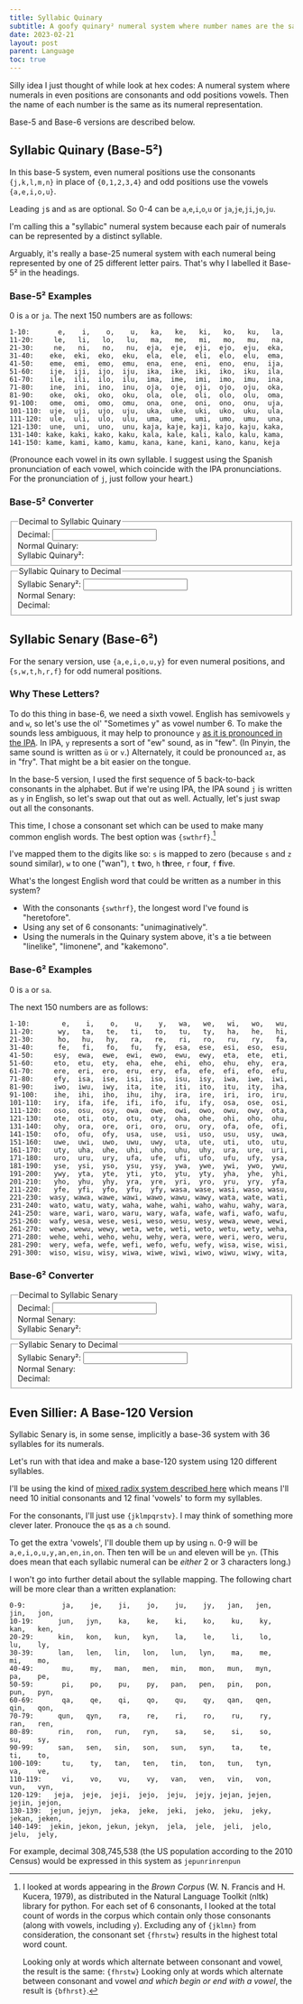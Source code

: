 ```yaml
---
title: Syllabic Quinary
subtitle: A goofy quinary² numeral system where number names are the same as their numeral representation.
date: 2023-02-21
layout: post
parent: Language
toc: true
---
```


Silly idea I just thought of while look at hex codes: 
A numeral system where numerals in even positions are consonants and odd positions vowels. 
Then the name of each number is the same as its numeral representation.

<!--There are typically said to be five or six vowels in the English Alphabet-->
Base-5 and Base-6 versions are described below.



## Syllabic Quinary (Base-5²)

In this base-5 system, 
even numeral positions use the consonants `{j,k,l,m,n}` 
in place of `{0,1,2,3,4}`
and odd positions use the vowels `{a,e,i,o,u}`. 

Leading `j`s and `a`s are optional. So 0-4 can be `a`,`e`,`i`,`o`,`u` or `ja`,`je`,`ji`,`jo`,`ju`.

I'm calling this a "syllabic" numeral system because each pair of numerals can be 
represented by a distinct syllable.

<aside>
Arguably, it's really a base-25 numeral system with each numeral being represented by one of 25 different letter pairs.
That's why I labelled it Base-5² in the headings.
</aside>

### Base-5² Examples

0 is `a` or `ja`. The next 150 numbers are as follows:

```
1-10:       e,    i,    o,    u,   ka,   ke,   ki,   ko,   ku,   la, 
11-20:     le,   li,   lo,   lu,   ma,   me,   mi,   mo,   mu,   na, 
21-30:     ne,   ni,   no,   nu,  eja,  eje,  eji,  ejo,  eju,  eka, 
31-40:    eke,  eki,  eko,  eku,  ela,  ele,  eli,  elo,  elu,  ema, 
41-50:    eme,  emi,  emo,  emu,  ena,  ene,  eni,  eno,  enu,  ija, 
51-60:    ije,  iji,  ijo,  iju,  ika,  ike,  iki,  iko,  iku,  ila, 
61-70:    ile,  ili,  ilo,  ilu,  ima,  ime,  imi,  imo,  imu,  ina, 
71-80:    ine,  ini,  ino,  inu,  oja,  oje,  oji,  ojo,  oju,  oka, 
81-90:    oke,  oki,  oko,  oku,  ola,  ole,  oli,  olo,  olu,  oma, 
91-100:   ome,  omi,  omo,  omu,  ona,  one,  oni,  ono,  onu,  uja, 
101-110:  uje,  uji,  ujo,  uju,  uka,  uke,  uki,  uko,  uku,  ula, 
111-120:  ule,  uli,  ulo,  ulu,  uma,  ume,  umi,  umo,  umu,  una, 
121-130:  une,  uni,  uno,  unu, kaja, kaje, kaji, kajo, kaju, kaka, 
131-140: kake, kaki, kako, kaku, kala, kale, kali, kalo, kalu, kama, 
141-150: kame, kami, kamo, kamu, kana, kane, kani, kano, kanu, keja
```

(Pronounce each vowel in its own syllable. I suggest using the Spanish pronunciation of each vowel, which coincide with the IPA pronunciations. For the pronunciation of `j`, just follow your heart.)


### Base-5² Converter

<fieldset>
    <legend>Decimal to Syllabic Quinary</legend>
    Decimal: <input type="number" id="decToQuinInput" step="1" oninput="decToQuinUpdate(parseFloat(this.value));" /><br>
    Normal Quinary: <span id="decToQuinIntermediate"></span><br>
    Syllabic Quinary²: <span id="decToQuinOutput" style="font-style: italic;"></span>
</fieldset>

<fieldset>
    <legend>Syllabic Quinary to Decimal</legend>
    Syllabic Senary²: <input type="text" id="quinToDecInput" oninput="quinToDecUpdate(this.value);" /><br>
    Normal Senary: <span id="quinToDecIntermediate"></span><br>
    Decimal: <span id="quinToDecOutput" style="font-style: italic;"></span>
</fieldset>

<script>
function getAnchorPoint(numberString) {
    return (numberString.includes('.') ? numberString.indexOf('.') : numberString.length); //ternary operator
}

vowelDict5 = {
    '0': 'a',
    '1': 'e',
    '2': 'i',
    '3': 'o',
    '4': 'u',
};
consonantDict5 = {
    '0': 'j',
    '1': 'k',
    '2': 'l',
    '3': 'm',
    '4': 'n',
};
var reverseQuinaryDict = {};
for (const [key, value] of Object.entries(vowelDict5))     {reverseQuinaryDict[value] = key;}
for (const [key, value] of Object.entries(consonantDict5)) {reverseQuinaryDict[value] = key;}

function decimalToGoofyQuinary(digitalValue){
    quinary = digitalValue.toString(5);
    result = "";
    anchor = getAnchorPoint(quinary);
    for (var j=0; j < quinary.length; j++){
        c = quinary[j];
        if ((anchor - j)%2 == 0){
            result += consonantDict5[c] || c;
        } else {
            result += vowelDict5[c] || c;
        }
    }
    return result;
}

function goofyQuinaryToQuinary(goofyQuinaryString){
    quinary = "";
    for (c of goofyQuinaryString){quinary += reverseQuinaryDict[c] || c;}
    return quinary;
} 
function goofyQuinaryToDecimal(goofyQuinaryString){
    quinary = goofyQuinaryToQuinary(goofyQuinaryString);
    decimalOutput = parseInt(quinary, 5);
    if (quinary.includes('.')){
        postPointPart = quinary.split('.')[1]
        convertedPostPointPart = parseInt(postPointPart, 5) / (5**postPointPart.length);
        if (quinary.includes('-')){
            convertedPostPointPart = -1*convertedPostPointPart;
        }
        decimalOutput += convertedPostPointPart
    }
    return decimalOutput;
}

function decToQuinUpdate(decimal5Input){
    document.getElementById("decToQuinIntermediate").textContent = decimal5Input.toString(5);
    document.getElementById("decToQuinOutput").textContent = decimalToGoofyQuinary(decimal5Input);
}
function quinToDecUpdate(quinaryInput){
    document.getElementById("quinToDecIntermediate").textContent = goofyQuinaryToQuinary(quinaryInput);
    document.getElementById("quinToDecOutput").textContent = goofyQuinaryToDecimal(quinaryInput);
}
</script>








## Syllabic Senary (Base-6²)


For the senary version, use `{a,e,i,o,u,y}` for even numeral positions, and `{s,w,t,h,r,f}` for odd numeral positions.


### Why These Letters?

To do this thing in base-6, we need a sixth vowel.
English has semivowels `y` and `w`, so let's use the ol' "Sometimes y" as vowel number 6.
To make the sounds less ambiguous, it may help to pronounce `y` 
[as it is pronounced in the IPA](https://en.wikipedia.org/wiki/Close_front_rounded_vowel).
In IPA, `y` represents a sort of "ew" sound, as in "few".
(In Pinyin, the same sound is written as `ü` or `v`.)
Alternately, it could be pronounced `aɪ`, as in "fry". 
That might be a bit easier on the tongue.

In the base-5 version, I used the first sequence of 5 back-to-back consonants in the alphabet.
But if we're using IPA, the IPA sound `j` is written as `y` in English, so let's swap out that out as well.
Actually, let's just swap out all the consonants.

<aside hidden>
If we swap out all the consonants then the two numeral systems avoid cross-ambiguity, as least for the integers.
The quinary and senary systems write numbers 0-4 the same way. (That's fine. Most numeral systems write 1 the same way.)
The number 5 is written `y` in the senary version, and `ka` in the quinary, which are unambiguous.
And for any integer ≥ 6, each representation contains at least one consonant.
</aside>

This time, I chose a consonant set which can be used to make many common english words. The best option was `{swthrf}`.[^corpusSource]

[^corpusSource]: I looked at words appearing in the *Brown Corpus* (W. N. Francis and H. Kucera, 1979), as distributed in the Natural Language Toolkit (nltk) library for python. For each set of 6 consonants, I looked at the total count of words in the corpus which contain only those consonants (along with vowels, including `y`). Excluding any of `{jklmn}` from consideration, the consonant set `{fhrstw}` results in the highest total word count. 
    
    Looking only at words which alternate between consonant and vowel, the result is the same: `{fhrstw}`
    Looking only at words which alternate between consonant and vowel *and which begin or end with a vowel*, the result is `{bfhrst}`.

<!--Using the nltk Gutenberg corpus yields the same result: `fhrstw`. Using the Reuters corpus gives `dfhrst` as the best result. And the NPS Chat corpus gives `hprstw`.

Allowing for all consonants, the best set would be dhnrst, fnrstw if we alternate vowels/consonants, or bfnrst with alternation and begin/end with vowel
-->

I've mapped them to the digits like so:
`s` is mapped to zero (because `s` and `z` sound similar), `w` to one ("wan"), `t` **t**wo, `h` t**h**ree, `r` fou**r**, `f` **f**ive.
<!--(I thought about using `f` for four and `v` for five, but `f` and `v` sound too similar.)-->


<aside>
What's the longest English word that could be written as a number in this system?
<ul>
<li>With the consonants <code>{swthrf}</code>, the longest word I've found is "heretofore".</li>
<li>Using any set of 6 consonants: "unimaginatively".</li>
<li>Using the numerals in the Quinary system above, it's a tie between "linelike", "limonene", and "kakemono".</li>
</ul>
</aside>

<!--
unimaginatively
[('uninominal', {'l', 'm', 'n'}, 10),
 ('linelike', {'k', 'l', 'n'}, 8),
 ('aluminum', {'l', 'm', 'n'}, 8),
 ('kakemono', {'k', 'm', 'n'}, 8),
 ('limonene', {'l', 'm', 'n'}, 8),
[('supererogatory', {'g', 'p', 'r', 's', 't'}, 14),
 ('heterozygosity', {'g', 'h', 'r', 's', 't', 'z'}, 14),
 ('caricatured', {'c', 'd', 'r', 't'}, 11),
 ('ivy-covered', {'c', 'd', 'r', 'v'}, 11),
 ('categorized', {'c', 'd', 'g', 'r', 't', 'z'}, 11),
 ('evaporative', {'p', 'r', 't', 'v'}, 11),
 ('redecorated', {'c', 'd', 'r', 't'}, 11),
with aeiou+fnrst:
[('anatotitan', {'n', 't'}, 10),
 ('ureteritis', {'r', 's', 't'}, 10),
 ('resonator', {'n', 'r', 's', 't'}, 9),
 ('retinitis', {'n', 'r', 's', 't'}, 9),
 ('serotonin', {'n', 'r', 's', 't'}, 9),

https://www.nltk.org/book/ch02.html
http://www.nltk.org/nltk_data/
-->



### Base-6² Examples

0 is `a` or `sa`.

The next 150 numbers are as follows:

```
1-10:        e,    i,    o,    u,    y,   wa,   we,   wi,   wo,   wu,
11-20:      wy,   ta,   te,   ti,   to,   tu,   ty,   ha,   he,   hi,
21-30:      ho,   hu,   hy,   ra,   re,   ri,   ro,   ru,   ry,   fa,
31-40:      fe,   fi,   fo,   fu,   fy,  esa,  ese,  esi,  eso,  esu,
41-50:     esy,  ewa,  ewe,  ewi,  ewo,  ewu,  ewy,  eta,  ete,  eti,
51-60:     eto,  etu,  ety,  eha,  ehe,  ehi,  eho,  ehu,  ehy,  era,
61-70:     ere,  eri,  ero,  eru,  ery,  efa,  efe,  efi,  efo,  efu,
71-80:     efy,  isa,  ise,  isi,  iso,  isu,  isy,  iwa,  iwe,  iwi,
81-90:     iwo,  iwu,  iwy,  ita,  ite,  iti,  ito,  itu,  ity,  iha,
91-100:    ihe,  ihi,  iho,  ihu,  ihy,  ira,  ire,  iri,  iro,  iru,
101-110:   iry,  ifa,  ife,  ifi,  ifo,  ifu,  ify,  osa,  ose,  osi,
111-120:   oso,  osu,  osy,  owa,  owe,  owi,  owo,  owu,  owy,  ota,
121-130:   ote,  oti,  oto,  otu,  oty,  oha,  ohe,  ohi,  oho,  ohu,
131-140:   ohy,  ora,  ore,  ori,  oro,  oru,  ory,  ofa,  ofe,  ofi,
141-150:   ofo,  ofu,  ofy,  usa,  use,  usi,  uso,  usu,  usy,  uwa,
151-160:   uwe,  uwi,  uwo,  uwu,  uwy,  uta,  ute,  uti,  uto,  utu,
161-170:   uty,  uha,  uhe,  uhi,  uho,  uhu,  uhy,  ura,  ure,  uri,
171-180:   uro,  uru,  ury,  ufa,  ufe,  ufi,  ufo,  ufu,  ufy,  ysa,
181-190:   yse,  ysi,  yso,  ysu,  ysy,  ywa,  ywe,  ywi,  ywo,  ywu,
191-200:   ywy,  yta,  yte,  yti,  yto,  ytu,  yty,  yha,  yhe,  yhi,
201-210:   yho,  yhu,  yhy,  yra,  yre,  yri,  yro,  yru,  yry,  yfa,
211-220:   yfe,  yfi,  yfo,  yfu,  yfy, wasa, wase, wasi, waso, wasu,
221-230:  wasy, wawa, wawe, wawi, wawo, wawu, wawy, wata, wate, wati,
231-240:  wato, watu, waty, waha, wahe, wahi, waho, wahu, wahy, wara,
241-250:  ware, wari, waro, waru, wary, wafa, wafe, wafi, wafo, wafu,
251-260:  wafy, wesa, wese, wesi, weso, wesu, wesy, wewa, wewe, wewi,
261-270:  wewo, wewu, wewy, weta, wete, weti, weto, wetu, wety, weha,
271-280:  wehe, wehi, weho, wehu, wehy, wera, were, weri, wero, weru,
281-290:  wery, wefa, wefe, wefi, wefo, wefu, wefy, wisa, wise, wisi,
291-300:  wiso, wisu, wisy, wiwa, wiwe, wiwi, wiwo, wiwu, wiwy, wita,
```


<!--
mystring="";
for (var i=0; i<301; i++){
        ss = decimalToGoofySenary(i);
        mystring += ss.padStart(5);
    mystring += ',';
    if (i%10 == 0){
        mystring += "\n";
        mystring += (i+1).toString();
        mystring += "-";
        mystring += (i+10).toString();
        mystring += ": ";
    }
}
alert(mystring);
-->




### Base-6² Converter

<fieldset>
    <legend>Decimal to Syllabic Senary</legend>
    Decimal: <input type="number" id="decToSenInput" step="1" oninput="decToSenUpdate(parseFloat(this.value));" /><br>
    Normal Senary: <span id="decToSenIntermediate"></span><br>
    Syllabic Senary²: <span id="decToSenOutput" style="font-style: italic;"></span>
</fieldset>

<fieldset>
    <legend>Syllabic Senary to Decimal</legend>
    Syllabic Senary²: <input type="text" id="senToDecInput" oninput="senToDecUpdate(this.value);" /><br>
    Normal Senary: <span id="senToDecIntermediate"></span><br>
    Decimal: <span id="senToDecOutput" style="font-style: italic;"></span>
</fieldset>

<script>
const vowelDict6 = {
    '0': 'a',
    '1': 'e',
    '2': 'i',
    '3': 'o',
    '4': 'u',
    '5': 'y',
};
const consonantDict6 = {
    '0': 's',
    '1': 'w',
    '2': 't',
    '3': 'h',
    '4': 'r',
    '5': 'f',
};
var reverseSenaryDict = {};
for (const [key, value] of Object.entries(vowelDict6))     {reverseSenaryDict[value] = key;}
for (const [key, value] of Object.entries(consonantDict6)) {reverseSenaryDict[value] = key;}

function decimalToGoofySenary(digitalValue){
    senary = digitalValue.toString(6);
    result = "";
    anchor = getAnchorPoint(senary);
    for (var j=0; j < senary.length; j++){
        c = senary[j];
        if ((anchor - j)%2 == 0){
            result += consonantDict6[c] || c;
        } else {
            result += vowelDict6[c] || c;
        }
    }
    return result
}

function goofySenaryToSenary(goofySenaryString){
    //console.log(quinary);
    senary = "";
    for (c of goofySenaryString){senary += reverseSenaryDict[c] || c;}
    return senary;
} 
function goofySenaryToDecimal(goofySenaryString){
    senary = goofySenaryToSenary(goofySenaryString);
    decimalOutput = parseInt(senary, 6);
    if (senary.includes('.')){
        postPointPart = senary.split('.')[1]
        convertedPostPointPart = parseInt(postPointPart, 6) / (6**postPointPart.length);
        if (senary.includes('-')){
            convertedPostPointPart = -1*convertedPostPointPart;
        }
        decimalOutput += convertedPostPointPart
    }
    return decimalOutput;
}

function decToSenUpdate(decimal6Input){
    document.getElementById("decToSenIntermediate").textContent = decimal6Input.toString(6);
    document.getElementById("decToSenOutput").textContent = decimalToGoofySenary(decimal6Input);
}
function senToDecUpdate(senaryInput){
    document.getElementById("senToDecIntermediate").textContent = goofySenaryToSenary(senaryInput);
    document.getElementById("senToDecOutput").textContent = goofySenaryToDecimal(senaryInput);
}
</script>





<!--TODO: Adjust the decimals so that it always has a trailing vowel.-->


## Even Sillier: A Base-120 Version

Syllabic Senary is, in some sense, implicitly a base-36 system with 36 syllables for its numerals.

Let's run with that idea and make a base-120 system using 120 different syllables.

I'll be using the kind of [mixed radix system described here](https://www.seximal.net/decadozenal) which means I'll need 10 initial consonants and 12 final 'vowels' to form my syllables.

For the consonants, I'll just use `{jklmpqrstv}`. I may think of something more clever later.
Pronouce the `q`s as a `ch` sound.

To get the extra 'vowels', I'll double them up by using `n`. 
0-9 will be `a,e,i,o,u,y,an,en,in,on`. 
Then ten will be `un` and eleven will be `yn`.
(This does mean that each syllabic numeral can be *either* 2 or 3 characters long.)

I won't go into further detail about the syllable mapping. The following chart will be more clear than a written explanation:

```
0-9:         ja,    je,    ji,    jo,    ju,    jy,   jan,   jen,   jin,   jon, 
10-19:      jun,   jyn,    ka,    ke,    ki,    ko,    ku,    ky,   kan,   ken, 
20-29:      kin,   kon,   kun,   kyn,    la,    le,    li,    lo,    lu,    ly, 
30-39:      lan,   len,   lin,   lon,   lun,   lyn,    ma,    me,    mi,    mo, 
40-49:       mu,    my,   man,   men,   min,   mon,   mun,   myn,    pa,    pe, 
50-59:       pi,    po,    pu,    py,   pan,   pen,   pin,   pon,   pun,   pyn, 
60-69:       qa,    qe,    qi,    qo,    qu,    qy,   qan,   qen,   qin,   qon, 
70-79:      qun,   qyn,    ra,    re,    ri,    ro,    ru,    ry,   ran,   ren, 
80-89:      rin,   ron,   run,   ryn,    sa,    se,    si,    so,    su,    sy, 
90-99:      san,   sen,   sin,   son,   sun,   syn,    ta,    te,    ti,    to, 
100-109:     tu,    ty,   tan,   ten,   tin,   ton,   tun,   tyn,    va,    ve, 
110-119:     vi,    vo,    vu,    vy,   van,   ven,   vin,   von,   vun,   vyn, 
120-129:   jeja,  jeje,  jeji,  jejo,  jeju,  jejy, jejan, jejen, jejin, jejon, 
130-139:  jejun, jejyn,  jeka,  jeke,  jeki,  jeko,  jeku,  jeky, jekan, jeken, 
140-149:  jekin, jekon, jekun, jekyn,  jela,  jele,  jeli,  jelo,  jelu,  jely, 
```


For example, decimal 308,745,538
(the US population according to the 2010 Census) 
would be expressed in this system as 
`jepunrinrenpun`


<!--1:58:80:79:58_120 (5 digits)-->




